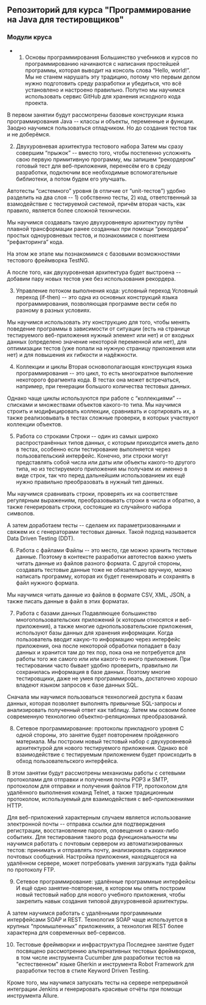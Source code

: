 ## Репозиторий для курса "Программирование на Java для тестировщиков"
### Модули круса
* 1. Основы программирования
Большинство учебников и курсов по программированию начинаются с написания простейшей программы, которая выводит на консоль слова “Hello, world!”. Мы не станем нарушать эту традицию, потому что первым делом нужно подготовить среду разработки и убедиться, что всё установлено и настроено правильно. Попутно мы научимся использовать сервис GitHub для хранения исходного кода проекта.

В первом занятии будут рассмотрены базовые конструкции языка программирования Java -- классы и объекты, переменные и функции. Заодно научимся пользоваться отладчиком. Но до создания тестов так и не доберёмся.

2. Двухуровневая архитектура тестового набора
Затем мы сразу совершим “прыжок” -- вместо того, чтобы постепенно усложнять свою первую примитивную программу, мы запишем “рекордером” готовый тест для веб-приложения, перенесём его в среду разработки, подключим все необходимые вспомогательные библиотеки, а потом будем его улучшать.

Автотесты “системного” уровня (в отличие от “unit-тестов”) удобно разделить на два слоя -- 1) собственно тесты, 2) код, ответственный за взамодействие с тестируемой системой, причём вторая часть, как правило, является более сложной технически.

Мы научимся создавать такую двухуровневую архитектуру путём плавной трансформации ранее созданных при помощи “рекордера” простых одноуровневых тестов, и познакомимся с понятием “рефакторинга” кода.

На этом же этапе мы познакомимся с базовыми возможностями тестового фреймворка TestNG.

А после того, как двухуровневая архитектура будет выстроена -- добавим пару новых тестов уже без использования рекордера.

3. Управление потоком выполнения кода: условный переход
Условный переход (if-then) -- это одна из основных конструкций языка программирования, позволяющая программе вести себя по разному в разных условиях.

Мы научимся использовать эту конструкцию для того, чтобы менять поведение программы в зависимости от ситуации (есть на странице тестируемого веб-приложения нужный элемент или нет) и от входных данных (определено значение некоторой переменной или нет), для оптимизации тестов (уже попали на нужную страницу приложения или нет) и для повышения их гибкости и надёжности.

4. Коллекции и циклы
Вторая основополагающая конструкция языка программирования -- это цикл, то есть многократное выполнение некоторого фрагмента кода. В тестах она может встречаться, например, при генерации большого количества тестовых данных.

Однако чаще циклы используются при работе с “коллекциями” -- списками и множествами объектов какого-то типа. Мы научимся строить и модифицировать коллекции, сравнивать и сортировать их, а также реализовывать в тестах сложные проверки, в которых участвуют коллекции объектов.

5. Работа со строками
Строки -- один из самых широко распространённых типов данных, с которым приходится иметь дело в тестах, особенно если тестирование выполняется через пользовательский интерфейс. Конечно, эти строки могут представлять собой числа или даты или объекты какого-то другого типа, но из тестируемого приложения мы получаем их именно в виде строк, так что перед дальнейшим использованием их ещё нужно правильно преобразовать в нужный тип данных.

Мы научимся сравнивать строки, проверять их на соответствие регулярным выражениям, преобразовывать строки в числа и обратно, а также генерировать строки, состоящие из случайного набора символов.

А затем доработаем тесты -- сделаем их параметризованными и свяжем их с генераторами тестовых данных. Такой подход называется Data Driven Testing (DDT).

6. Работа с файлами
Файлы -- это место, где можно хранить тестовые данные. Поэтому в контексте разработки автотестов важно уметь читать данные из файлов разного формата. С другой стороны, создавать тестовые данные тоже не обязательно вручную, можно написать программу, которая их будет гененировать и сохранять в файл нужного формата.

Мы научимся читать данные из файлов в формате CSV, XML, JSON, а также писать данные в файл в этих форматах.

7. Работа с базами данных
Подавляющее большинство многопользовательских приложений (к которым относятся и веб-приложения), а также многие однопользовательские приложения, используют базы данных для хранения информации. Когда пользователь вводит какую-то информацию через интерфейс приложения, она после некоторой обработки попадает в базу данных и хранится там до тех пор, пока она не потребуется для работы того же самого или или какого-то иного приложения. При тестировании часто бывает удобно проверить, правильно ли сохранилась информация в базе данных. Поэтому многие тестировщики, даже не умея программировать, достаточно хорошо владеют языком запросов к базе данных SQL.

Сначала мы научимся пользоваться технологией доступа к базам данных, которая позволяет выполнять привычные SQL-запросы и анализировать полученный ответ как таблицу. Затем мы освоим более современную технологию объектно-реляционных преобразований.

8. Сетевое программирование: протоколы прикладного уровня
С одной стороны, это занятие будет повторением пройденного материала. Мы построим новый тестовый набор с двухуровневой архитектурой для нового тестируемого приложения. Однако всё взаимодействие с тестируемым приложением будет происходить в обход пользовательского интерфейса.

В этом занятии будут рассмотрены механизмы работы с сетевыми протоколами для отправки и получения почты POP3 и SMTP, протоколом для отправки и получения файлов FTP, протоколом для удалённого выполнения команд Telnet, а также традиционным протоколом, используемый для взаимодействия с веб-приложениями HTTP.

Для веб-приложений характерным случаем является использование электронной почты -- отправка ссылки для подтверждения регистрации, восстановление пароля, оповещения о каких-либо событиях. Для тестирования такого рода функциональности мы научимся работать с почтовым сервером из автоматизированных тестов: принимать и отправлять почту, анализировать содержимое почтовых сообщений. Настройка приложения, находящегося на удалённом сервере, может потребовать умения загружать туда файлы по протоколу FTP.

9. Сетевое программирование: удалённые программные интерфейсы
И ещё одно занятие-повторение, в котором мы опять построим новый тестовый набор для нового учебного приложения, чтобы закрепить навык создания типовой двухуровневой архитектуры.

А затем научимся работать с удалёнными программными интерфейсами SOAP и REST. Технология SOAP чаще используется в крупных “промышленных” приложениях, а технология REST более характерна для современных веб-сервисов.

10. Тестовые фреймворки и инфраструктура
Последнее занятие будет посвящено рассмотрению альтернативных тестовых фреймворков, в том числе инструмента Cucumber для разработки тестов на "естественном" языке Gherkin и инструмента Robot Framework для разработки тестов в стиле Keyword Driven Testing.

Кроме того, мы научимся запускать тесты на сервере непрерывной интеграции Jenkins и генерировать красивые отчёты при помощи инструмента Allure.
